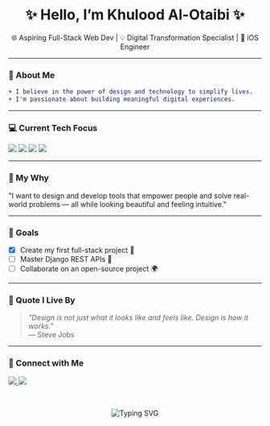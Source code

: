 

<h1 align="center">✨ Hello, I’m Khulood Al-Otaibi ✨</h1>

<p align="center">
🌐 Aspiring Full-Stack Web Dev   |   💡 Digital Transformation Specialist   |   🧠 iOS Engineer
</p>


---


### 🌸 About Me

```diff
+ I believe in the power of design and technology to simplify lives.
+ I'm passionate about building meaningful digital experiences.
```

---


### 💻 Current Tech Focus
<p align="left"> <img src="https://img.shields.io/badge/Python-3670A0?style=for-the-badge&logo=python&logoColor=ffdd54"/> <img src="https://img.shields.io/badge/Django-092E20?style=for-the-badge&logo=django&logoColor=green"/> <img src="https://img.shields.io/badge/HTML5-E34F26?style=for-the-badge&logo=html5&logoColor=white"/> <img src="https://img.shields.io/badge/CSS3-1572B6?style=for-the-badge&logo=css3&logoColor=white"/> </p>


---

### 💭 My Why
"I want to design and develop tools that empower people and solve real-world problems — all while looking beautiful and feeling intuitive."


---


### 🎯 Goals
- [x] Create my first full-stack project 💪  
- [ ] Master Django REST APIs 🔄  
- [ ] Collaborate on an open-source project 🌍

---


### 🔖 Quote I Live By
> *"Design is not just what it looks like and feels like. Design is how it works."*  
> — Steve Jobs


---

### 🔗 Connect with Me

<p align="left">
  <a href="https://www.behance.net/f1501d9c" target="_blank">
    <img src="https://img.shields.io/badge/Portfolio-77DD77?style=for-the-badge&logo=Firefox&logoColor=white" />
  </a>
  <a href="[https://www.linkedin.com/in/your-linkedin](https://www.behance.net/f1501d9c" target="_blank">
    <img src="https://img.shields.io/badge/LinkedIn-A2C2E1?style=for-the-badge&logo=linkedin&logoColor=white" />
  </a>
</p>




<br>


<p align="center">
  <img src="https://readme-typing-svg.herokuapp.com?font=Pacifico&size=28&pause=1000&color=FFB6C1&width=600&lines=Always+learning+something+new!+💡;Digital+Crafts+Woman+in+Tech+✨" alt="Typing SVG" />
</p>
